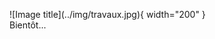 







<figure markdown>
  ![Image title](../img/travaux.jpg){ width="200" }
  <figcaption> Bientôt...</figcaption>
</figure>